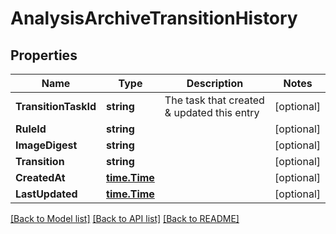 # AnalysisArchiveTransitionHistory

## Properties

Name | Type | Description | Notes
------------ | ------------- | ------------- | -------------
**TransitionTaskId** | **string** | The task that created &amp; updated this entry | [optional] 
**RuleId** | **string** |  | [optional] 
**ImageDigest** | **string** |  | [optional] 
**Transition** | **string** |  | [optional] 
**CreatedAt** | [**time.Time**](time.Time.md) |  | [optional] 
**LastUpdated** | [**time.Time**](time.Time.md) |  | [optional] 

[[Back to Model list]](../README.md#documentation-for-models) [[Back to API list]](../README.md#documentation-for-api-endpoints) [[Back to README]](../README.md)


